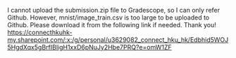 I cannot upload the submission.zip file to Gradescope, so I can only refer Github. However, mnist/image_train.csv is too large to be uploaded to Github. Please download it from the following link if needed. Thank you!
https://connecthkuhk-my.sharepoint.com/:x:/g/personal/u3629082_connect_hku_hk/Edbhid5WOJ5HgdXqx5gBrfIBligH1xxD6pNuJy2Hbe7PRQ?e=omW1ZF
